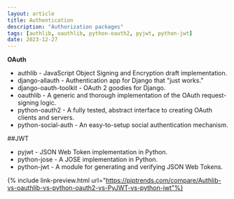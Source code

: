 ```yaml
---
layout: article
title: Authentication
description: "Authorization packages"
tags: [authlib, oauthlib, python-oauth2, pyjwt, python-jwt]
date: 2023-12-27
---
```


**OAuth**
- authlib - JavaScript Object Signing and Encryption draft implementation.
- django-allauth - Authentication app for Django that "just works."
- django-oauth-toolkit - OAuth 2 goodies for Django.
- oauthlib - A generic and thorough implementation of the OAuth request-signing logic.
- python-oauth2 - A fully tested, abstract interface to creating OAuth clients and servers.
- python-social-auth - An easy-to-setup social authentication mechanism.

##JWT
- pyjwt - JSON Web Token implementation in Python.
- python-jose - A JOSE implementation in Python.
- python-jwt - A module for generating and verifying JSON Web Tokens.

{% include link-preview.html url="https://piptrends.com/compare/Authlib-vs-oauthlib-vs-python-oauth2-vs-PyJWT-vs-python-jwt"%}